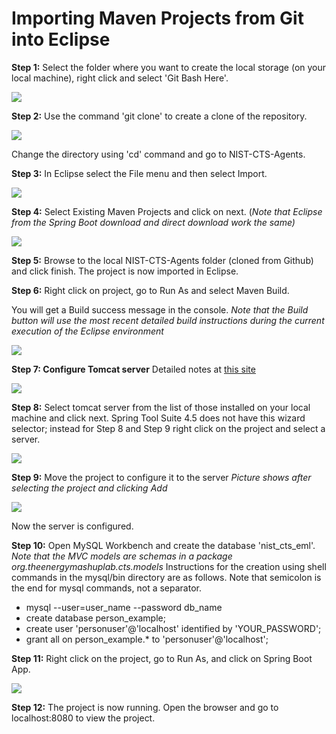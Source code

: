 # **Importing Maven Projects from Git into Eclipse**

**Step 1:** Select the folder where you want to create the local storage (on your local machine), right click and select &#39;Git Bash Here&#39;.

![](pictures/step1.png)

**Step 2:** Use the command &#39;git clone&#39; to create a clone of the repository.

![](pictures/step2.PNG)

Change the directory using &#39;cd&#39; command and go to NIST-CTS-Agents.

**Step 3:** In Eclipse select the File menu and then select Import.

![](pictures/step3.PNG)

**Step 4:** Select Existing Maven Projects and click on next. (*Note that Eclipse from the Spring Boot download and direct download work the same)*

![](pictures/step4.PNG)

**Step 5:** Browse to the local NIST-CTS-Agents folder (cloned from Github) and click finish. The project is now imported in Eclipse.

**Step 6:** Right click on project, go to Run As and select Maven Build.

You will get a Build success message in the console. *Note that the Build button will use the most recent detailed build instructions during the current execution of the Eclipse environment*

![](pictures/step5.png)

**Step 7: Configure Tomcat server**
Detailed notes at [this site](https://professionalhacker.in/how-to-install-tomcat-on-mac/)

![](pictures/step7.PNG)

**Step 8:** Select tomcat server from the list of those installed on your local machine and click next.
Spring Tool Suite 4.5 does not have this wizard selector; instead for Step 8 and Step 9 right click on the project and select a server.

![](pictures/step8.PNG)

**Step 9:** Move the project to configure it to the server *Picture shows after selecting the project and clicking Add*

![](pictures/step9.PNG)

Now the server is configured.

**Step 10:** Open MySQL Workbench and create the database &#39;nist\_cts\_eml&#39;. *Note that the MVC models are schemas in a package org.theenergymashuplab.cts.models*
Instructions for the creation using shell commands in the mysql/bin directory are as follows. Note that semicolon is the end for mysql commands, not a separator.

* mysql --user=user_name --password db_name
* create database person_example;
* create user 'personuser'@'localhost' identified by 'YOUR_PASSWORD';
* grant all on person_example.* to 'personuser'@'localhost';

**Step 11:** Right click on the project, go to Run As, and click on Spring Boot App.

 ![](pictures/step10.png)

**Step 12:** The project is now running. Open the browser and go to localhost:8080 to view the project.
